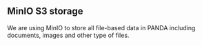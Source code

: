 ## MinIO S3 storage

We are using MinIO to store all file-based data in PANDA including documents, images and other type of files.

